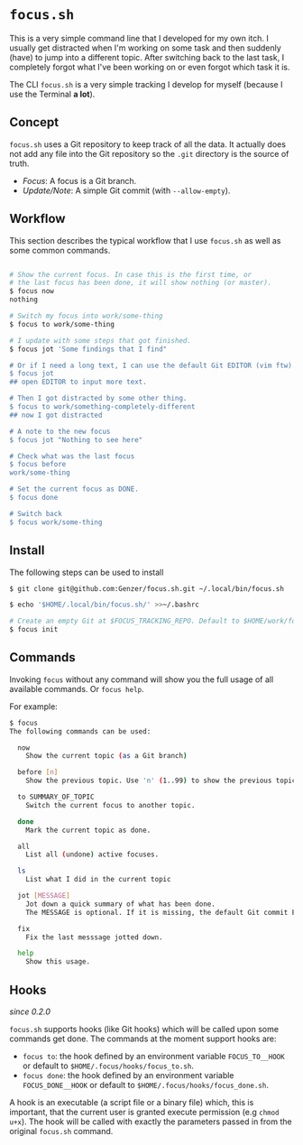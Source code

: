 # `focus.sh`

This is a very simple command line that I developed for my own itch. I usually get distracted when I'm working on some
task and then suddenly (have) to jump into a different topic. After switching back to the last task, I completely forgot
what I've been working on or even forgot which task it is.

The CLI `focus.sh` is a very simple tracking I develop for myself (because I use the Terminal **a lot**).

## Concept

`focus.sh` uses a Git repository to keep track of all the data. It actually does not add any file into the Git
repository so the `.git` directory is the source of truth.

- *Focus*: A focus is a Git branch.
- *Update/Note*: A simple Git commit (with `--allow-empty`).

## Workflow

This section describes the typical workflow that I use `focus.sh` as well as some common commands.

```bash

# Show the current focus. In case this is the first time, or
# the last focus has been done, it will show nothing (or master).
$ focus now
nothing

# Switch my focus into work/some-thing
$ focus to work/some-thing

# I update with some steps that got finished.
$ focus jot 'Some findings that I find"

# Or if I need a long text, I can use the default Git EDITOR (vim ftw).
$ focus jot
## open EDITOR to input more text.

# Then I got distracted by some other thing.
$ focus to work/something-completely-different
## now I got distracted

# A note to the new focus
$ focus jot "Nothing to see here"

# Check what was the last focus
$ focus before
work/some-thing

# Set the current focus as DONE.
$ focus done

# Switch back
$ focus work/some-thing

```
## Install

The following steps can be used to install

```bash
$ git clone git@github.com:Genzer/focus.sh.git ~/.local/bin/focus.sh

$ echo '$HOME/.local/bin/focus.sh/' >>~/.bashrc 

# Create an empty Git at $FOCUS_TRACKING_REPO. Default to $HOME/work/focus.sh-tracking
$ focus init
```

## Commands

Invoking `focus` without any command will show you the full usage of all available commands. Or `focus help`.

For example:

```bash
$ focus
The following commands can be used:

  now
    Show the current topic (as a Git branch)

  before [n]
    Show the previous topic. Use 'n' (1..99) to show the previous topic.

  to SUMMARY_OF_TOPIC
    Switch the current focus to another topic.

  done
    Mark the current topic as done.

  all
    List all (undone) active focuses.

  ls
    List what I did in the current topic

  jot [MESSAGE]
    Jot down a quick summary of what has been done.
    The MESSAGE is optional. If it is missing, the default Git commit EDITOR will be opened.

  fix
    Fix the last messsage jotted down.

  help
    Show this usage.
```

## Hooks 

_since 0.2.0_

`focus.sh` supports hooks (like Git hooks) which will be called upon some commands get done. The commands at the moment support hooks are:

- `focus to`: the hook defined by an environment variable `FOCUS_TO__HOOK` or default to `$HOME/.focus/hooks/focus_to.sh`.
- `focus done`: the hook defined by an environment variable `FOCUS_DONE__HOOK` or default to `$HOME/.focus/hooks/focus_done.sh`.

A hook is an executable (a script file or a binary file) which, this is important, that the current user is granted execute permission (e.g `chmod u+x`).
The hook will be called with exactly the parameters passed in from the original `focus.sh` command.
